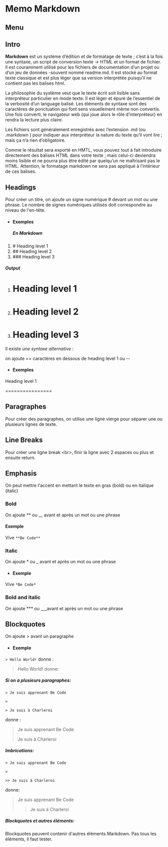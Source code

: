 # Memo Markdown

## Menu

## Intro

**Markdown** est un système d’édition et de formatage de texte ; c’est à la fois une syntaxe, un script de conversion texte → HTML et un format de fichier. Il est couramment utilisé pour les fichiers de documentation d’un projet ou d’un jeu de données -souvent nommé readme.md. Il est stocké au format texte classique et est plus léger que sa version interprétée puisqu’il ne contient pas les balises html.

La philosophie du système veut que le texte écrit soit lisible sans interpréteur particulier en mode texte. Il est léger et épuré de l’essentiel de la verbosité d’un language balisé. Les éléments de syntaxe sont des caractères de ponctuation qui font sens visuellement même non convertis. Une fois converti, le navigateur web (qui joue alors le rôle d’interpréteur) en rendra la lecture plus claire.

Les fichiers sont généralement enregistrés avec l’extension .md (ou .markdown ) pour indiquer aux interpréteur la nature du texte qu’il vont lire ; mais ça n’a rien d’obligatoire.

Comme le résultat sera exporté en HMTL, vous pouvez tout à fait introduire directement des balises HTML dans votre texte ; mais celui-ci deviendra moins lisible et ne pourra plus être édité par quelqu’un ne maîtrisant pas le HTML. Attention, le formatage markdown ne sera pas appliqué à l’intérieur de ces balises.

## Headings

Pour créer un titre, on ajoute un signe numérique # devant un mot ou une phrase. Le nombre de signes numériques utilisés doit correspondre au niveau de l'en-tête.

- #### Exemples
 
  ##### En Markdown

1. \# Heading level 1
2. \## Heading level 2
3. \### Heading level 3

##### Output

1. # Heading level 1
2. # Heading level 2
3. # Heading level 3
  
Il existe *une syntaxe alternative* :

on ajoute == caractères en dessous de heading level 1 ou --

- #### Exemples

Heading level 1

\================

## Paragraphes

Pour créer des paragraphes, on utilise une ligne vierge pour séparer une ou plusieurs lignes de texte. 

## Line Breaks 

Pour créer une ligne break \<br>, finir la ligne avec 2 espaces ou plus et ensuite return.

## Emphasis

On peut mettre l'accent en mettant le texte en gras (bold) ou en italique (italic)

### Bold
On ajoute ** ou __ avant et après un mot ou une phrase

#### Exemple
Vive `**Be Code**`

### Italic
On ajoute * ou _ avant et après un mot ou une phrase

- #### Exemple 
Vive `*Be Code*`

### Bold and italic
On ajoute *** ou ___avant et après un mot ou une phrase

## Blockquotes
On ajoute > avant un paragraphe

- #### Exemple
`> Hello World!`
donne :
> Hello World!
donne:

##### Si on a plusieurs paragraphes:

`> Je suis apprenant Be Code`

`> `

`> Je suis à Charleroi `

donne :

> Je suis apprenant Be Code
>
> Je suis à Charleroi 


##### Imbrications:

`> Je suis apprenant Be Code`

`> `

`>> Je suis à Charleroi `

donne:

> Je suis apprenant Be Code
> 
>> Je suis à Charleroi 

##### Blockquotes et autres éléments: 
Blockquotes peuvent contenir d'autres éléments Markdown. Pas tous les éléments, il faut tester.

